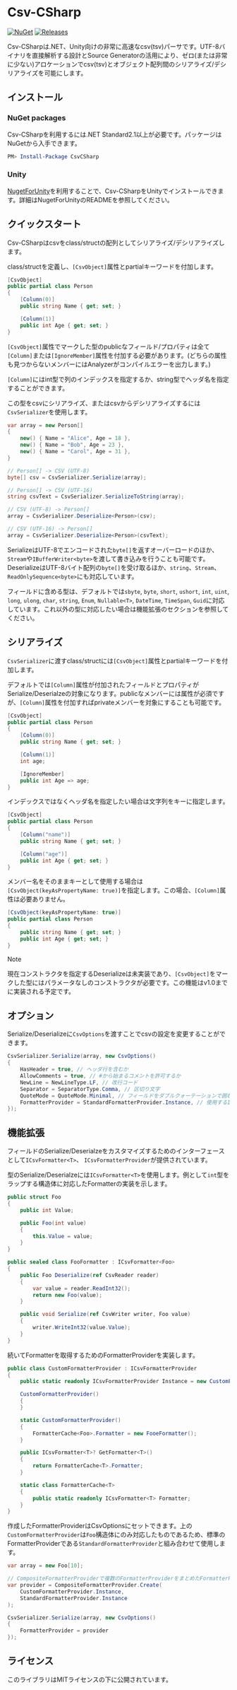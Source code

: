 # Csv-CSharp

[![NuGet](https://img.shields.io/nuget/v/CsvCSharp.svg)](https://www.nuget.org/packages/CsvCSharp)
[![Releases](https://img.shields.io/github/release/AnnulusGames/Csv-CSharp.svg)](https://github.com/AnnulusGames/Csv-CSharp/releases)

Csv-CSharpは.NET、Unity向けの非常に高速なcsv(tsv)パーサです。UTF-8バイナリを直接解析する設計とSource Generatorの活用により、ゼロ(または非常に少ない)アロケーションでcsv(tsv)とオブジェクト配列間のシリアライズ/デシリアライズを可能にします。

## インストール

### NuGet packages

Csv-CSharpを利用するには.NET Standard2.1以上が必要です。パッケージはNuGetから入手できます。

```ps1
PM> Install-Package CsvCSharp
```

### Unity

[NugetForUnity](https://github.com/GlitchEnzo/NuGetForUnity)を利用することで、Csv-CSharpをUnityでインストールできます。詳細はNugetForUnityのREADMEを参照してください。

## クイックスタート

Csv-CSharpはcsvをclass/structの配列としてシリアライズ/デシリアライズします。

class/structを定義し、`[CsvObject]`属性とpartialキーワードを付加します。

```cs
[CsvObject]
public partial class Person
{
    [Column(0)]
    public string Name { get; set; }

    [Column(1)]
    public int Age { get; set; }
}
```

`[CsvObject]`属性でマークした型のpublicなフィールド/プロパティは全て`[Column]`または`[IgnoreMember]`属性を付加する必要があります。(どちらの属性も見つからないメンバーにはAnalyzerがコンパイルエラーを出力します。)

`[Column]`にはint型で列のインデックスを指定するか、string型でヘッダ名を指定することができます。

この型をcsvにシリアライズ、またはcsvからデシリアライズするには`CsvSerializer`を使用します。

```cs
var array = new Person[]
{
    new() { Name = "Alice", Age = 18 },
    new() { Name = "Bob", Age = 23 },
    new() { Name = "Carol", Age = 31 },
}

// Person[] -> CSV (UTF-8)
byte[] csv = CsvSerializer.Serialize(array);

// Person[] -> CSV (UTF-16)
string csvText = CsvSerializer.SerializeToString(array);

// CSV (UTF-8) -> Person[]
array = CsvSerializer.Deserialize<Person>(csv);

// CSV (UTF-16) -> Person[]
array = CsvSerializer.Deserialize<Person>(csvText);
```

SerializeはUTF-8でエンコードされた`byte[]`を返すオーバーロードのほか、`Stream`や`IBufferWriter<byte>`を渡して書き込みを行うことも可能です。DeserializeはUTF-8バイト配列の`byte[]`を受け取るほか、`string`、`Stream`、`ReadOnlySequence<byte>`にも対応しています。

フィールドに含める型は、デフォルトでは`sbyte`, `byte`, `short`, `ushort`, `int`, `uint`, `long`, `ulong`, `char`, `string`, `Enum`, `Nullable<T>`, `DateTime`, `TimeSpan`, `Guid`に対応しています。これ以外の型に対応したい場合は機能拡張のセクションを参照してください。

## シリアライズ

`CsvSerializer`に渡すclass/structには`[CsvObject]`属性とpartialキーワードを付加します。

デフォルトでは`[Column]`属性が付加されたフィールドとプロパティがSerialize/Deserialzeの対象になります。publicなメンバーには属性が必須ですが、`[Column]`属性を付加すればprivateメンバーを対象にすることも可能です。

```cs
[CsvObject]
public partial class Person
{
    [Column(0)]
    public string Name { get; set; }

    [Column(1)]
    int age;

    [IgnoreMember]
    public int Age => age;
}
```

インデックスではなくヘッダ名を指定したい場合は文字列をキーに指定します。

```cs
[CsvObject]
public partial class Person
{
    [Column("name")]
    public string Name { get; set; }

    [Column("age")]
    public int Age { get; set; }
}
```

メンバー名をそのままキーとして使用する場合は`[CsvObject(keyAsPropertyName: true)]`を指定します。この場合、`[Column]`属性は必要ありません。

```cs
[CsvObject(keyAsPropertyName: true)]
public partial class Person
{
    public string Name { get; set; }
    public int Age { get; set; }
}
```

> [!NOTE]
> 現在コンストラクタを指定するDeserializeは未実装であり、`[CsvObject]`をマークした型にはパラメータなしのコンストラクタが必要です。この機能はv1.0までに実装される予定です。

## オプション

Serialize/Deserializeに`CsvOptions`を渡すことでcsvの設定を変更することができます。

```cs
CsvSerializer.Serialize(array, new CsvOptions()
{
    HasHeader = true, // ヘッダ行を含むか
    AllowComments = true, // #から始まるコメントを許可するか
    NewLine = NewLineType.LF, // 改行コード
    Separator = SeparatorType.Comma, // 区切り文字
    QuoteMode = QuoteMode.Minimal, // フィールドをダブルクォーテーションで囲む条件 (Minimalはエスケープ文字を含む文字列のみエスケープ)
    FormatterProvider = StandardFormatterProvider.Instance, // 使用するICsvFormatterProvider
});
```

## 機能拡張

フィールドのSerialize/Deserialzeをカスタマイズするためのインターフェースとして`ICsvFormatter<T>`、 `ICsvFormatterProvider`が提供されています。

型のSerialize/Deserialzeには`ICsvFormatter<T>`を使用します。例として`int`型をラップする構造体に対応したFormatterの実装を示します。

```cs
public struct Foo
{
    public int Value;

    public Foo(int value)
    {
        this.Value = value;
    }
}

public sealed class FooFormatter : ICsvFormatter<Foo>
{
    public Foo Deserialize(ref CsvReader reader)
    {
        var value = reader.ReadInt32();
        return new Foo(value);
    }

    public void Serialize(ref CsvWriter writer, Foo value)
    {
        writer.WriteInt32(value.Value);
    }
}
```

続いてFormatterを取得するためのFormatterProviderを実装します。

```cs
public class CustomFormatterProvider : ICsvFormatterProvider
{
    public static readonly ICsvFormatterProvider Instance = new CustomFormatterProvider();

    CustomFormatterProvider()
    {
    }

    static CustomFormatterProvider()
    {
        FormatterCache<Foo>.Formatter = new FooeFormatter();
    }

    public ICsvFormatter<T>? GetFormatter<T>()
    {
        return FormatterCache<T>.Formatter;
    }

    static class FormatterCache<T>
    {
        public static readonly ICsvFormatter<T> Formatter;
    }
}
```

作成したFormatterProviderはCsvOptionsにセットできます。上の`CustomFormatterProvider`は`Foo`構造体にのみ対応したものであるため、標準のFormatterProviderである`StandardFormatterProvider`と組み合わせて使用します。

```cs
var array = new Foo[10];

// CompositeFormatterProviderで複数のFormatterProviderをまとめたFormatterProviderを作成する
var provider = CompositeFormatterProvider.Create(
    CustomFormatterProvider.Instance,
    StandardFormatterProvider.Instance
);

CsvSerializer.Serialize(array, new CsvOptions()
{
    FormatterProvider = provider
});
```

## ライセンス

このライブラリはMITライセンスの下に公開されています。
